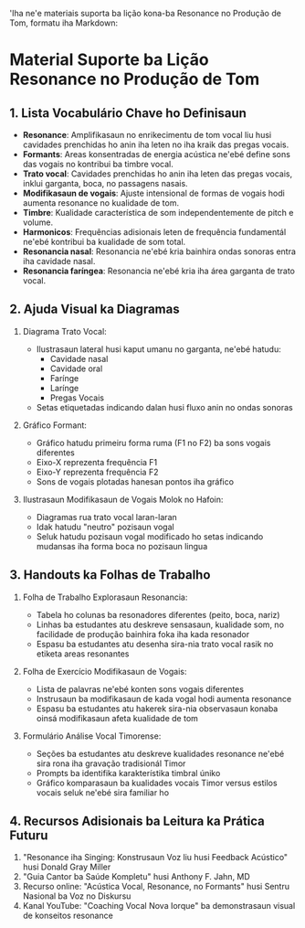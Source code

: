 'Iha ne'e materiais suporta ba lição kona-ba Resonance no Produção de Tom, formatu iha Markdown:

# Material Suporte ba Lição Resonance no Produção de Tom

## 1. Lista Vocabulário Chave ho Definisaun

- **Resonance**: Amplifikasaun no enrikecimentu de tom vocal liu husi cavidades prenchidas ho anin iha leten no iha kraik das pregas vocais.
- **Formants**: Areas konsentradas de energia acústica ne'ebé define sons das vogais no kontribui ba timbre vocal.
- **Trato vocal**: Cavidades prenchidas ho anin iha leten das pregas vocais, inklui garganta, boca, no passagens nasais.
- **Modifikasaun de vogais**: Ajuste intensional de formas de vogais hodi aumenta resonance no kualidade de tom.
- **Timbre**: Kualidade característica de som independentemente de pitch e volume.
- **Harmonicos**: Frequências adisionais leten de frequência fundamentál ne'ebé kontribui ba kualidade de som total.
- **Resonancia nasal**: Resonancia ne'ebé kria bainhira ondas sonoras entra iha cavidade nasal.
- **Resonancia faríngea**: Resonancia ne'ebé kria iha área garganta de trato vocal.

## 2. Ajuda Visual ka Diagramas

1. Diagrama Trato Vocal:
   - Ilustrasaun lateral husi kaput umanu no garganta, ne'ebé hatudu:
     - Cavidade nasal
     - Cavidade oral
     - Farínge
     - Larínge
     - Pregas Vocais
   - Setas etiquetadas indicando dalan husi fluxo anin no ondas sonoras

2. Gráfico Formant:
   - Gráfico hatudu primeiru forma ruma (F1 no F2) ba sons vogais diferentes
   - Eixo-X reprezenta frequência F1
   - Eixo-Y reprezenta frequência F2
   - Sons de vogais plotadas hanesan pontos iha gráfico

3. Ilustrasaun Modifikasaun de Vogais Molok no Hafoin:
   - Diagramas rua trato vocal laran-laran
   - Idak hatudu "neutro" pozisaun vogal
   - Seluk hatudu pozisaun vogal modificado ho setas indicando mudansas iha forma boca no pozisaun lingua

## 3. Handouts ka Folhas de Trabalho

1. Folha de Trabalho Explorasaun Resonancia:
   - Tabela ho colunas ba resonadores diferentes (peito, boca, nariz)
   - Linhas ba estudantes atu deskreve sensasaun, kualidade som, no facilidade de produção bainhira foka iha kada resonador
   - Espasu ba estudantes atu desenha sira-nia trato vocal rasik no etiketa areas resonantes

2. Folha de Exercício Modifikasaun de Vogais:
   - Lista de palavras ne'ebé konten sons vogais diferentes
   - Instrusaun ba modifikasaun de kada vogal hodi aumenta resonance
   - Espasu ba estudantes atu hakerek sira-nia observasaun konaba oinsá modifikasaun afeta kualidade de tom

3. Formulário Análise Vocal Timorense:
   - Seções ba estudantes atu deskreve kualidades resonance ne'ebé sira rona iha gravação tradisionál Timor
   - Prompts ba identifika karakterístika timbral úniko
   - Gráfico komparasaun ba kualidades vocais Timor versus estilos vocais seluk ne'ebé sira familiar ho

## 4. Recursos Adisionais ba Leitura ka Prática Futuru

1. "Resonance iha Singing: Konstrusaun Voz liu husi Feedback Acústico" husi Donald Gray Miller
2. "Guia Cantor ba Saúde Kompletu" husi Anthony F. Jahn, MD
3. Recurso online: "Acústica Vocal, Resonance, no Formants" husi Sentru Nasional ba Voz no Diskursu
4. Kanal YouTube: "Coaching Vocal Nova Iorque" ba demonstrasaun visual de konseitos resonance
